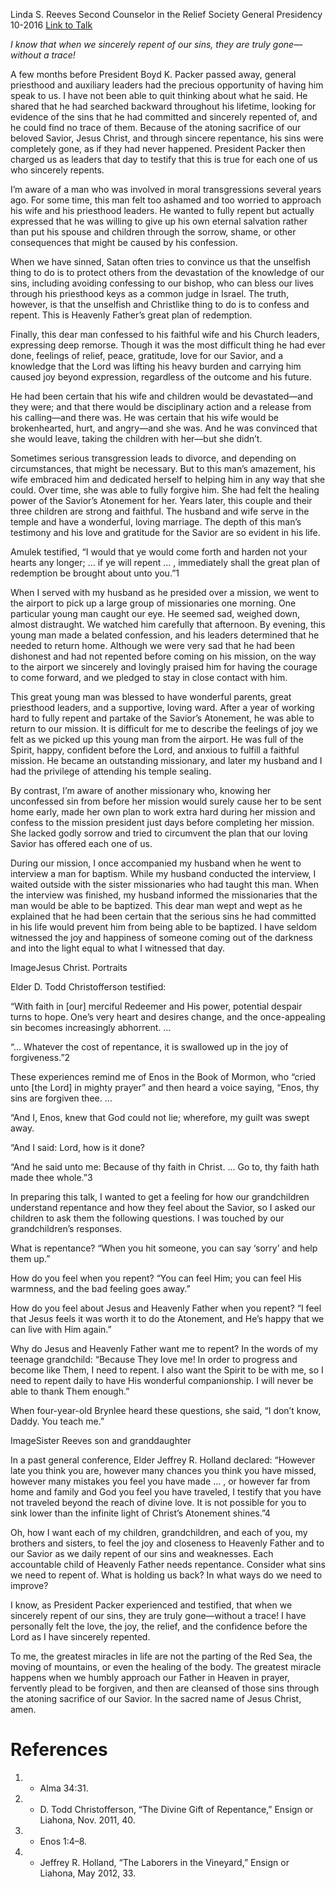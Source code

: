 Linda S. Reeves
Second Counselor in the Relief Society General Presidency
10-2016
[Link to Talk](https://www.churchofjesuschrist.org/study/general-conference/2016/10/the-great-plan-of-redemption?lang=eng)

_I know that when we sincerely repent of our sins, they are truly gone—without a trace!_

A few months before President Boyd K. Packer passed away, general priesthood and auxiliary leaders had the precious opportunity of having him speak to us. I have not been able to quit thinking about what he said. He shared that he had searched backward throughout his lifetime, looking for evidence of the sins that he had committed and sincerely repented of, and he could find no trace of them. Because of the atoning sacrifice of our beloved Savior, Jesus Christ, and through sincere repentance, his sins were completely gone, as if they had never happened. President Packer then charged us as leaders that day to testify that this is true for each one of us who sincerely repents.

I’m aware of a man who was involved in moral transgressions several years ago. For some time, this man felt too ashamed and too worried to approach his wife and his priesthood leaders. He wanted to fully repent but actually expressed that he was willing to give up his own eternal salvation rather than put his spouse and children through the sorrow, shame, or other consequences that might be caused by his confession.

When we have sinned, Satan often tries to convince us that the unselfish thing to do is to protect others from the devastation of the knowledge of our sins, including avoiding confessing to our bishop, who can bless our lives through his priesthood keys as a common judge in Israel. The truth, however, is that the unselfish and Christlike thing to do is to confess and repent. This is Heavenly Father’s great plan of redemption.

Finally, this dear man confessed to his faithful wife and his Church leaders, expressing deep remorse. Though it was the most difficult thing he had ever done, feelings of relief, peace, gratitude, love for our Savior, and a knowledge that the Lord was lifting his heavy burden and carrying him caused joy beyond expression, regardless of the outcome and his future.



He had been certain that his wife and children would be devastated—and they were; and that there would be disciplinary action and a release from his calling—and there was. He was certain that his wife would be brokenhearted, hurt, and angry—and she was. And he was convinced that she would leave, taking the children with her—but she didn’t.

Sometimes serious transgression leads to divorce, and depending on circumstances, that might be necessary. But to this man’s amazement, his wife embraced him and dedicated herself to helping him in any way that she could. Over time, she was able to fully forgive him. She had felt the healing power of the Savior’s Atonement for her. Years later, this couple and their three children are strong and faithful. The husband and wife serve in the temple and have a wonderful, loving marriage. The depth of this man’s testimony and his love and gratitude for the Savior are so evident in his life.

Amulek testified, “I would that ye would come forth and harden not your hearts any longer; … if ye will repent … , immediately shall the great plan of redemption be brought about unto you.”1

When I served with my husband as he presided over a mission, we went to the airport to pick up a large group of missionaries one morning. One particular young man caught our eye. He seemed sad, weighed down, almost distraught. We watched him carefully that afternoon. By evening, this young man made a belated confession, and his leaders determined that he needed to return home. Although we were very sad that he had been dishonest and had not repented before coming on his mission, on the way to the airport we sincerely and lovingly praised him for having the courage to come forward, and we pledged to stay in close contact with him.

This great young man was blessed to have wonderful parents, great priesthood leaders, and a supportive, loving ward. After a year of working hard to fully repent and partake of the Savior’s Atonement, he was able to return to our mission. It is difficult for me to describe the feelings of joy we felt as we picked up this young man from the airport. He was full of the Spirit, happy, confident before the Lord, and anxious to fulfill a faithful mission. He became an outstanding missionary, and later my husband and I had the privilege of attending his temple sealing.

By contrast, I’m aware of another missionary who, knowing her unconfessed sin from before her mission would surely cause her to be sent home early, made her own plan to work extra hard during her mission and confess to the mission president just days before completing her mission. She lacked godly sorrow and tried to circumvent the plan that our loving Savior has offered each one of us.

During our mission, I once accompanied my husband when he went to interview a man for baptism. While my husband conducted the interview, I waited outside with the sister missionaries who had taught this man. When the interview was finished, my husband informed the missionaries that the man would be able to be baptized. This dear man wept and wept as he explained that he had been certain that the serious sins he had committed in his life would prevent him from being able to be baptized. I have seldom witnessed the joy and happiness of someone coming out of the darkness and into the light equal to what I witnessed that day.

  ImageJesus Christ. Portraits

Elder D. Todd Christofferson testified:

“With faith in [our] merciful Redeemer and His power, potential despair turns to hope. One’s very heart and desires change, and the once-appealing sin becomes increasingly abhorrent. …

“… Whatever the cost of repentance, it is swallowed up in the joy of forgiveness.”2

These experiences remind me of Enos in the Book of Mormon, who “cried unto [the Lord] in mighty prayer” and then heard a voice saying, “Enos, thy sins are forgiven thee. …

“And I, Enos, knew that God could not lie; wherefore, my guilt was swept away.

“And I said: Lord, how is it done?

“And he said unto me: Because of thy faith in Christ. … Go to, thy faith hath made thee whole.”3

In preparing this talk, I wanted to get a feeling for how our grandchildren understand repentance and how they feel about the Savior, so I asked our children to ask them the following questions. I was touched by our grandchildren’s responses.

What is repentance? “When you hit someone, you can say ‘sorry’ and help them up.”

How do you feel when you repent? “You can feel Him; you can feel His warmness, and the bad feeling goes away.”

How do you feel about Jesus and Heavenly Father when you repent? “I feel that Jesus feels it was worth it to do the Atonement, and He’s happy that we can live with Him again.”

Why do Jesus and Heavenly Father want me to repent? In the words of my teenage grandchild: “Because They love me! In order to progress and become like Them, I need to repent. I also want the Spirit to be with me, so I need to repent daily to have His wonderful companionship. I will never be able to thank Them enough.”

When four-year-old Brynlee heard these questions, she said, “I don’t know, Daddy. You teach me.”



  ImageSister Reeves son and granddaughter

In a past general conference, Elder Jeffrey R. Holland declared: “However late you think you are, however many chances you think you have missed, however many mistakes you feel you have made … , or however far from home and family and God you feel you have traveled, I testify that you have not traveled beyond the reach of divine love. It is not possible for you to sink lower than the infinite light of Christ’s Atonement shines.”4

Oh, how I want each of my children, grandchildren, and each of you, my brothers and sisters, to feel the joy and closeness to Heavenly Father and to our Savior as we daily repent of our sins and weaknesses. Each accountable child of Heavenly Father needs repentance. Consider what sins we need to repent of. What is holding us back? In what ways do we need to improve?

I know, as President Packer experienced and testified, that when we sincerely repent of our sins, they are truly gone—without a trace! I have personally felt the love, the joy, the relief, and the confidence before the Lord as I have sincerely repented.

To me, the greatest miracles in life are not the parting of the Red Sea, the moving of mountains, or even the healing of the body. The greatest miracle happens when we humbly approach our Father in Heaven in prayer, fervently plead to be forgiven, and then are cleansed of those sins through the atoning sacrifice of our Savior. In the sacred name of Jesus Christ, amen.

# References
1. - Alma 34:31.
2. - D. Todd Christofferson, “The Divine Gift of Repentance,” Ensign or Liahona, Nov. 2011, 40.
3. - Enos 1:4–8.
4. - Jeffrey R. Holland, “The Laborers in the Vineyard,” Ensign or Liahona, May 2012, 33.